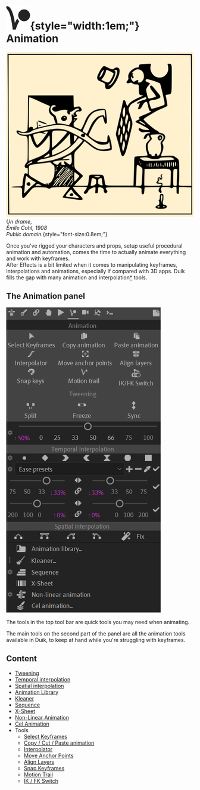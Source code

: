 # ![](../../img/duik/icons/animation.svg){style="width:1em;"} Animation

![](../../img/illustration/emilecohl.svg)  
*Un drame,  
Émile Cohl, 1908   
Public domain.*{style="font-size:0.8em;"}

Once you've rigged your characters and props, setup useful procedural animation and automation, comes the time to actually animate everything and work with keyframes.  
After Effects is a bit limited when it comes to manipulating keyframes, interpolations and animations, especially if compared with 3D apps. Duik fills the gap with many animation and interpolation[*](../../misc/glossary.md) tools.

## The Animation panel

![](../../img/duik/animation/animation-panel.png)

The tools in the top tool bar are quick tools you may need when animating.

The main tools on the second part of the panel are all the animation tools available in Duik, to keep at hand while you're struggling with keyframes.

## Content

- [Tweening](tweening.md)
- [Temporal interpolation](interpolation.md)
- [Spatial interpolation](spatial-interpolation.md)
- [Animation Library](anim-library.md)
- [Kleaner](kleaner.md)
- [Sequence](sequence.md)
- [X-Sheet](x-sheet.md)
- [Non-Linear Animation](nla.md)
- [Cel Animation](cel.md)
- Tools  
    - [Select Keyframes](tools/select.md)
    - [Copy / Cut / Paste animation](tools/copy.md)
    - [Interpolator](tools/interpolator.md)
    - [Move Anchor Points](tools/anchor.md)
    - [Align Layers](tools/align.md)
    - [Snap Keyframes](tools/snap.md)
    - [Motion Trail](tools/motion-trail.md)
    - [IK / FK Switch](tools/ik-fk-switch.md)
